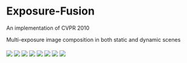 # Exposure-Fusion
An implementation of CVPR 2010

Multi-exposure image composition in both static and dynamic scenes

<img src="exposure_results/bride.png" align="middle" />

<img src="exposure_results/door.png" align="middle" />

<img src="exposure_results/sunset1.png" align="middle" />

<img src="exposure_results/sunset2.png" align="middle" />

<img src="exposure_results/forest.png" align="middle" />

<img src="exposure_results/forest_re.png" align="middle" />

<img src="exposure_results/arch.png" align="middle" />

<img src="exposure_results/arch1.png" align="middle" />
